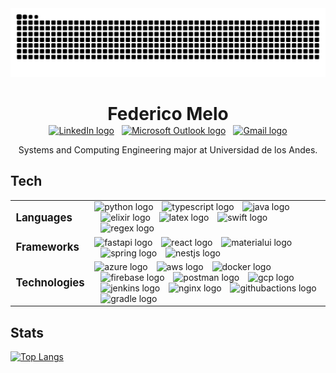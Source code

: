 <img src="https://raw.githubusercontent.com/fedemelo/fedemelo/output/snake.svg" alt="Snake animation" />

<div align="center">
  <h1 style="border-bottom: none;">Federico Melo</h1>
  <div style="
    margin-top: -18px; 
    display: flex; 
    flex-direction: row; 
    gap: 12px; 
    justify-content: center;
  ">
    <a href="https://www.linkedin.com/in/federico-melo/" target="_blank">
      <img 
        src="https://raw.githubusercontent.com/maurodesouza/profile-readme-generator/master/src/assets/icons/social/linkedin/default.svg" 
        width="37" 
        height="25" 
        alt="LinkedIn logo" 
      />
    </a>
    <a href="mailto:f.melo@uniandes.edu.co" target="_blank">
      <img 
        src="https://raw.githubusercontent.com/maurodesouza/profile-readme-generator/master/src/assets/icons/social/microsoft-outlook/default.svg" 
        width="37" 
        height="25" 
        alt="Microsoft Outlook logo" />
    </a>
    <a href="mailto:federicomelobarrero@gmail.com" target="_blank">
      <img 
        src="https://raw.githubusercontent.com/maurodesouza/profile-readme-generator/master/src/assets/icons/social/gmail/default.svg" 
        width="37"
        height="25" 
        alt="Gmail logo" />
    </a>
  </div>
  <p>Systems and Computing Engineering major at Universidad de los Andes.</p>
</div>

## Tech

<table style="border-collapse: collapse; border: none;">
  <tr>
    <td style="font-size: 1.2em; border: none;">
      <strong>Languages</strong>
    </td>
    <td style="border: none;">
      <img 
        src="https://skillicons.dev/icons?i=py"
        height="40" 
        alt="python logo"
      />
      <img 
        src="https://skillicons.dev/icons?i=ts"
        height="40"
        alt="typescript logo"
        style="margin-left: 10px;"
      />
      <img 
        src="https://skillicons.dev/icons?i=java"
        height="40"
        alt="java logo"
        style="margin-left: 10px;"
      />
      <img 
        src="https://skillicons.dev/icons?i=elixir"
        height="40"
        alt="elixir logo"
        style="margin-left: 10px;"
      />
      <img 
        src="https://skillicons.dev/icons?i=latex"
        height="40"
        alt="latex logo"
        style="margin-left: 10px;"
      />
      <img 
        src="https://skillicons.dev/icons?i=swift"
        height="40"
        alt="swift logo"
        style="margin-left: 10px;"
      />
      <img 
        src="https://skillicons.dev/icons?i=regex"
        height="40"
        alt="regex logo"
        style="margin-left: 10px;"
      />
    </td>
  </tr>
  <tr>
    <td
        style="font-size: 1.2em; border: none;"><strong>Frameworks</strong></td>
    <td
        style="border: none;">
      <img 
        src="https://skillicons.dev/icons?i=fastapi"
        height="40"
        alt="fastapi logo"
      />
      <img 
        src="https://skillicons.dev/icons?i=react"
        height="40"
        alt="react logo"
        style="margin-left: 10px;"
      />
      <img 
        src="https://skillicons.dev/icons?i=materialui"
        height="40"
        alt="materialui logo"
        style="margin-left: 10px;"
      />
      <img 
        src="https://skillicons.dev/icons?i=spring"
        height="40"
        alt="spring logo"
        style="margin-left: 10px;"
      />
      <img 
        src="https://skillicons.dev/icons?i=nestjs"
        height="40"
        alt="nestjs logo"
        style="margin-left: 10px;"
      />
    </td>
  </tr>
  <tr>
    <td
        style="font-size: 1.2em; border: none;"><strong>Technologies</strong></td>
    <td
        style="border: none;">
      <img 
        src="https://skillicons.dev/icons?i=azure"
        height="40"
        alt="azure logo"
      />
      <img 
        src="https://skillicons.dev/icons?i=aws"
        height="40"
        alt="aws logo"
        style="margin-left: 10px;"
      />
      <img 
        src="https://skillicons.dev/icons?i=docker"
        height="40"
        alt="docker logo"
        style="margin-left: 10px;"
      />
      <img 
        src="https://skillicons.dev/icons?i=firebase"
        height="40"
        alt="firebase logo"
        style="margin-left: 10px;"
      />
      <img 
        src="https://skillicons.dev/icons?i=postman"
        height="40"
        alt="postman logo"
        style="margin-left: 10px;"
      />
      <img 
        src="https://skillicons.dev/icons?i=gcp"
        height="40"
        alt="gcp logo"
        style="margin-left: 10px;"
      />
      <img 
        src="https://skillicons.dev/icons?i=jenkins"
        height="40"
        alt="jenkins logo"
        style="margin-left: 10px;"
      />
      <img 
        src="https://skillicons.dev/icons?i=nginx"
        height="40"
        alt="nginx logo"
        style="margin-left: 10px;"
      />
      <img 
        src="https://skillicons.dev/icons?i=githubactions"
        height="40"
        alt="githubactions logo"
        style="margin-left: 10px;"
      />
      <img 
        src="https://skillicons.dev/icons?i=gradle"
        height="40"
        alt="gradle logo"
        style="margin-left: 10px;"
      />
    </td>
  </tr>
</table>

## Stats

[![Top Langs](https://github-readme-stats.vercel.app/api/top-langs/?username=fedemelo&layout=pie&theme=vue-dark)](https://github.com/anuraghazra/github-readme-stats)